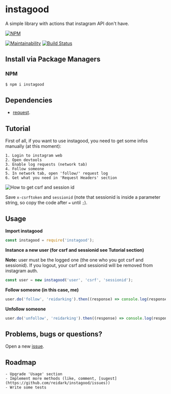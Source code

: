 # instagood

A simple library with actions that instagram API don't have.

[![NPM](https://nodei.co/npm/instagood.png)](https://nodei.co/npm/instagood/)

[![Maintainability](https://api.codeclimate.com/v1/badges/8800bfa9d98622e8d86e/maintainability)](https://codeclimate.com/github/reidark/instagood/maintainability)
[![Build Status](https://travis-ci.org/reidark/instagood.png)](https://travis-ci.org/reidark/instagood)

## Install via Package Managers
### NPM

```sh
$ npm i instagood
```

## Dependencies

  - [request](https://github.com/request/request).

## Tutorial

First of all, if you want to use instagood, you need to get some infos manually (at this moment):

	1. Login to instagram web
	2. Open devtools
	3. Enable log requests (network tab)
	4. Follow someone
	5. In network tab, open 'follow/' request log
	6. Get what you need in 'Request Headers' section

![How to get csrf and session id](https://raw.githubusercontent.com/reidark/instagood/master/tutorial/img/getting.jpg)

Save `x-csrftoken` and `sessionid` (note that sessionid is inside a parameter string, so copy the code after `=` until `;`).

## Usage

**Import instagood**

```javascript
const instagood = require('instagood');
```

**Instance a new user (for csrf and sessionid see Tutorial section)**

**Note:** user must be the logged one (the one who you got csrf and sessionid). If you logout, your csrf and sessionid will be removed from instagram auth.

```javascript
const user = new instagood('user', 'csrf', 'sessionid');
```

**Follow someone (in this case, me)**

```javascript
user.do('follow', 'reidarking').then((response) => console.log(response), (err) => console.log(err));
```

**Unfollow someone**

```javascript
user.do('unfollow', 'reidarking').then((response) => console.log(response), (err) => console.log(err));
```

## Problems, bugs or questions?

Open a new [issue](https://github.com/reidark/instagood/issues).

## Roadmap

	- Upgrade 'Usage' section
	- Implement more methods (like, comment, [sugest](https://github.com/reidark/instagood/issues))
	- Write some tests
